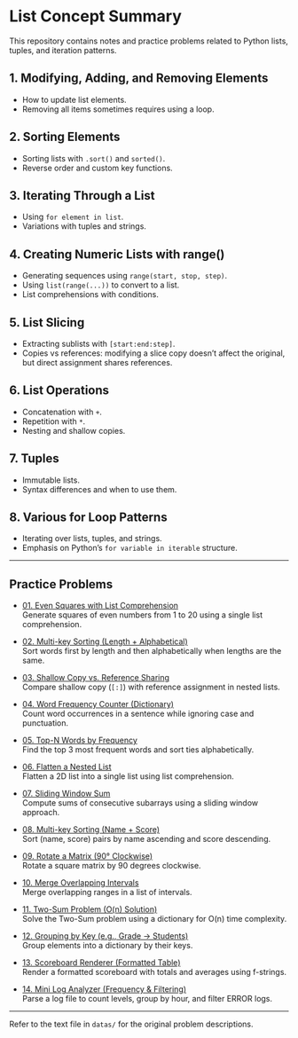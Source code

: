 # List Concept Summary

This repository contains notes and practice problems related to Python lists, tuples, and iteration patterns.

## 1. Modifying, Adding, and Removing Elements
- How to update list elements.
- Removing all items sometimes requires using a loop.

## 2. Sorting Elements
- Sorting lists with `.sort()` and `sorted()`.
- Reverse order and custom key functions.

## 3. Iterating Through a List
- Using `for element in list`.
- Variations with tuples and strings.

## 4. Creating Numeric Lists with range()
- Generating sequences using `range(start, stop, step)`.
- Using `list(range(...))` to convert to a list.
- List comprehensions with conditions.

## 5. List Slicing
- Extracting sublists with `[start:end:step]`.
- Copies vs references: modifying a slice copy doesn’t affect the original, but direct assignment shares references.

## 6. List Operations
- Concatenation with `+`.
- Repetition with `*`.
- Nesting and shallow copies.

## 7. Tuples
- Immutable lists.
- Syntax differences and when to use them.

## 8. Various for Loop Patterns
- Iterating over lists, tuples, and strings.
- Emphasis on Python’s `for variable in iterable` structure.

---

## Practice Problems

- [01. Even Squares with List Comprehension](solutions/01_even_squares.py)  
  Generate squares of even numbers from 1 to 20 using a single list comprehension.

- [02. Multi-key Sorting (Length + Alphabetical)](solutions/02_multi_key_sort.py)  
  Sort words first by length and then alphabetically when lengths are the same.

- [03. Shallow Copy vs. Reference Sharing](solutions/03_shallow_vs_reference.py)  
  Compare shallow copy (`[:]`) with reference assignment in nested lists.

- [04. Word Frequency Counter (Dictionary)](solutions/04_word_frequency.py)  
  Count word occurrences in a sentence while ignoring case and punctuation.

- [05. Top-N Words by Frequency](solutions/05_top_n_words.py)  
  Find the top 3 most frequent words and sort ties alphabetically.

- [06. Flatten a Nested List](solutions/06_flatten_list.py)  
  Flatten a 2D list into a single list using list comprehension.

- [07. Sliding Window Sum](solutions/07_sliding_window_sum.py)  
  Compute sums of consecutive subarrays using a sliding window approach.

- [08. Multi-key Sorting (Name + Score)](solutions/08_name_score_sort.py)  
  Sort (name, score) pairs by name ascending and score descending.

- [09. Rotate a Matrix (90° Clockwise)](solutions/09_rotate_matrix.py)  
  Rotate a square matrix by 90 degrees clockwise.

- [10. Merge Overlapping Intervals](solutions/10_merge_intervals.py)  
  Merge overlapping ranges in a list of intervals.

- [11. Two-Sum Problem (O(n) Solution)](solutions/11_two_sum.py)  
  Solve the Two-Sum problem using a dictionary for O(n) time complexity.

- [12. Grouping by Key (e.g., Grade → Students)](solutions/12_group_by_grade.py)  
  Group elements into a dictionary by their keys.

- [13. Scoreboard Renderer (Formatted Table)](solutions/13_scoreboard_renderer.py)  
  Render a formatted scoreboard with totals and averages using f-strings.

- [14. Mini Log Analyzer (Frequency & Filtering)](solutions/14_log_analyzer.py)  
  Parse a log file to count levels, group by hour, and filter ERROR logs.

---

Refer to the text file in `datas/` for the original problem descriptions.
